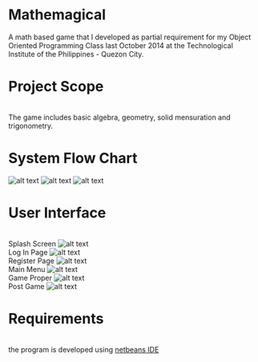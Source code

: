 # Mathemagical
A math based game that I developed as partial requirement for my Object Oriented Programming Class last October 2014 at the Technological Institute of the Philippines - Quezon City.

# Project Scope
<br> The game includes basic algebra, geometry, solid mensuration and trigonometry.

# System Flow Chart
![alt text](https://github.com/paul028/Mathemagical/blob/master/Mathemagical/f1.png)
![alt text](https://github.com/paul028/Mathemagical/blob/master/Mathemagical/f2.png)
![alt text](https://github.com/paul028/Mathemagical/blob/master/Mathemagical/f3.png)
# User Interface
<br>Splash Screen
![alt text](https://github.com/paul028/Mathemagical/blob/master/Mathemagical/splash.jpg)
<br>Log In Page
![alt text](https://github.com/paul028/Mathemagical/blob/master/Mathemagical/login.jpg)
<br>Register Page
![alt text](https://github.com/paul028/Mathemagical/blob/master/Mathemagical/register.jpg)
<br>Main Menu
![alt text](https://github.com/paul028/Mathemagical/blob/master/Mathemagical/main%20menu.jpg)
<br>Game Proper
![alt text](https://github.com/paul028/Mathemagical/blob/master/Mathemagical/game%20proper.jpg)
<br>Post Game
![alt text](https://github.com/paul028/Mathemagical/blob/master/Mathemagical/post%20game.jpg)

# Requirements
<br> the program is developed using
[netbeans IDE](https://netbeans.apache.org/download/index.html)
